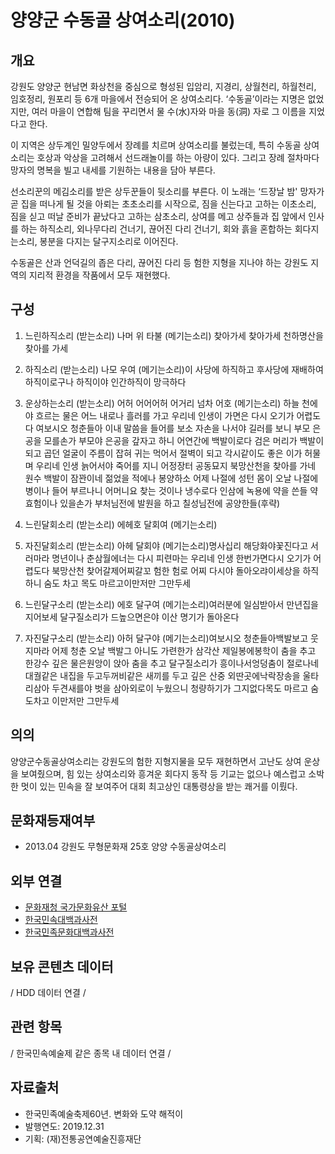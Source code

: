 # 양양군 수동골 상여소리(2010)

## 개요 

강원도 양양군 현남면 화상천을 중심으로 형성된 입암리, 지경리, 상월천리, 하월천리, 임호정리, 원포리 등 6개 마을에서 전승되어 온 상여소리다. ‘수동골’이라는 지명은 없었지만, 여러 마을이 연합해 팀을 꾸리면서 물 수(水)자와 마을 동(洞) 자로 그 이름을 지었다고 한다. 

이 지역은 상두계인 밀양두에서 장례를 치르며 상여소리를 불렀는데, 특히 수동골 상여소리는 호상과 악상을 고려해서 선드래놀이를 하는 아량이 있다. 그리고 장례 절차마다 망자의 명복을 빌고 내세를 기원하는 내용을 담아 부른다. 

  선소리꾼의 메김소리를 받은 상두꾼들이 뒷소리를 부른다. 이 노래는 ‘드장날 밤' 망자가 곧 집을 떠나게 될 것을 아뢰는 초초소리를 시작으로, 짐을 신는다고 고하는 이초소리, 짐을 싣고 떠날 준비가 끝났다고 고하는 삼초소리, 상여를 메고 상주들과 집 앞에서 인사를 하는 하직소리, 외나무다리 건너기, 끊어진 다리 건너기, 회와 흙을 혼합하는 회다지는소리, 봉분을 다지는 달구지소리로 이어진다. 

  수동골은 산과 언덕길의 좁은 다리, 끊어진 다리 등 험한 지형을 지나야 하는 강원도 지역의 지리적 환경을 작품에서 모두 재현했다.

## 구성 

1. 느린하직소리
(받는소리) 나머 위 타불
(메기는소리) 찾아가세 찾아가세 천하명산을 찾아를 가세

2. 하직소리
(받는소리) 나모 우여
(메기는소리)이 사당에 하직하고 후사당에 재배하여
 하직이로구나 하직이야 인간하직이 망극하다

3. 운상하는소리
(받는소리) 어허 어어어허 어거리 넘차 어호
(메기는소리) 하늘 천에야 흐르는 물은 어느 내로나 흘러를 가고
우리네 인생이 가면은 다시 오기가 어렵도다
여보시오 청춘들아 이내 말씀을 들어를 보소
자손을 나서야 길러를 보니 부모 은공을 모를손가
부모야 은공을 갚자고 하니 어연간에 백발이로다
검은 머리가 백발이 되고 곱던 얼굴이 주름이 잡혀
귀는 먹어서 절벽이 되고 각시같이도 좋은 이가
허물며 우리네 인생 늙어서야 죽어를 지니
어정장터 공동묘지 북망산천을 찾아를 가네
원수 백발이 잠꽌이네 젊었을 적에나 봉양하소
어제 나절에 성턴 몸이 오날 나절에 병이나 들어
부르나니 어머니요 찾는 것이나 냉수로다
인삼에 녹용에 약을 쓴들 약효험이나 있을손가
부처님전에 발원을 하고 칠성님전에 공양한들(후략)

4. 느린달회소리
(받는소리) 에헤호 달회여
(메기는소리)

5. 자진달회소리
(받는소리) 아헤 달회야
(메기는소리)명사십리 해당화야꽃진다고 서러마라
명년이나 춘삼월에너는 다시 피련마는
우리네 인생 한번가면다시 오기가 어렵도다
북망산천 찾어갈제어찌갈꼬 험한 험로
어찌 다시야 돌아오랴이세상을 하직하니
숨도 차고 목도 마르고이만저만 그만두세

6. 느린달구소리
(받는소리) 에호 달구여
(메기는소리)여러분에 일심받아서 만년집을 지어보세
달구질소리가 드높으면은야 이산 명기가 돌아온다

7. 자진달구소리
(받는소리) 아허 달구야
(메기는소리)여보시오 청춘들아백발보고 웃지마라
어제 청춘 오날 백발그 아니도 가련한가
삼각산 제일봉에봉학이 춤을 추고
한강수 깊은 물은원앙이 앉아 춤을 추고
달구질소리가 흥이나서엉덩춤이 절로나네
대궐같은 내집을 두고두꺼비같은 새끼를 두고
깊은 산중 외딴곳에낙락장송을 울타리삼아
두견새를야 벗을 삼아외로이 누웠으니
청량하기가 그지없다목도 마르고 숨도차고
이만저만 그만두세


## 의의 

양양군수동골상여소리는 강원도의 험한 지형지물을 모두 재현하면서 고난도 상여 운상을 보여줬으며, 힘 있는 상여소리와 흥겨운 회다지 동작 등 기교는 없으나 예스럽고 소박한 멋이 있는 민속을 잘 보여주어 대회 최고상인 대통령상을 받는 쾌거를 이뤘다.

## 문화재등재여부 
- 2013.04 강원도 무형문화재 25호 양양 수동골상여소리

## 외부 연결
- [문화재청 국가문화유산 포털](http://www.heritage.go.kr/)
- [한국민속대백과사전](https://folkency.nfm.go.kr/)
- [한국민족문화대백과사전](http://encykorea.aks.ac.kr/)

## 보유 콘텐츠 데이터 

/ HDD 데이터 연결 /

## 관련 항목 

/ 한국민속예술제 같은 종목 내 데이터 연결 / 

## 자료출처 

- 한국민족예술축제60년. 변화와 도약 해적이 
- 발행연도: 2019.12.31 
- 기획: (재)전통공연예술진흥재단
